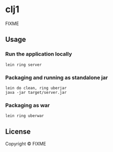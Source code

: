 # clj1

FIXME

## Usage

### Run the application locally

`lein ring server`

### Packaging and running as standalone jar

```
lein do clean, ring uberjar
java -jar target/server.jar
```


### Packaging as war

`lein ring uberwar`

## License

Copyright ©  FIXME
